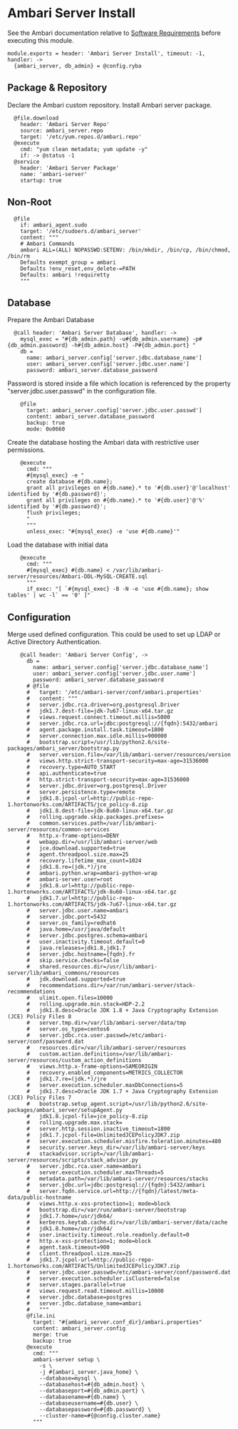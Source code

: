 
# Ambari Server Install

See the Ambari documentation relative to [Software Requirements][sr] before
executing this module.

    module.exports = header: 'Ambari Server Install', timeout: -1, handler: ->
      {ambari_server, db_admin} = @config.ryba

## Package & Repository

Declare the Ambari custom repository.
Install Ambari server package.

      @file.download
        header: 'Ambari Server Repo'
        source: ambari_server.repo
        target: '/etc/yum.repos.d/ambari.repo'
      @execute
        cmd: "yum clean metadata; yum update -y"
        if: -> @status -1
      @service
        header: 'Ambari Server Package'
        name: 'ambari-server'
        startup: true

## Non-Root

      @file
        if: ambari_agent.sudo
        target: '/etc/sudoers.d/ambari_server'
        content: """
        # Ambari Commands
        ambari ALL=(ALL) NOPASSWD:SETENV: /bin/mkdir, /bin/cp, /bin/chmod, /bin/rm
        Defaults exempt_group = ambari
        Defaults !env_reset,env_delete-=PATH
        Defaults: ambari !requiretty 
        """

## Database

Prepare the Ambari Database

      @call header: 'Ambari Server Database', handler: ->
        mysql_exec = "#{db_admin.path} -u#{db_admin.username} -p#{db_admin.password} -h#{db_admin.host} -P#{db_admin.port} "
        db =
          name: ambari_server.config['server.jdbc.database_name']
          user: ambari_server.config['server.jdbc.user.name']
          password: ambari_server.database_password

Password is stored inside a file which location is referenced by the property
"server.jdbc.user.passwd" in the configuration file.

        @file
          target: ambari_server.config['server.jdbc.user.passwd']
          content: ambari_server.database_password
          backup: true
          mode: 0o0660

Create the database hosting the Ambari data with restrictive user permissions.

        @execute
          cmd: """
          #{mysql_exec} -e "
          create database #{db.name};
          grant all privileges on #{db.name}.* to '#{db.user}'@'localhost' identified by '#{db.password}';
          grant all privileges on #{db.name}.* to '#{db.user}'@'%' identified by '#{db.password}';
          flush privileges;
          "
          """
          unless_exec: "#{mysql_exec} -e 'use #{db.name}'"

Load the database with initial data

        @execute
          cmd: """
          #{mysql_exec} #{db.name} < /var/lib/ambari-server/resources/Ambari-DDL-MySQL-CREATE.sql
          """
          if_exec: "[ `#{mysql_exec} -B -N -e 'use #{db.name}; show tables' | wc -l` == '0' ]"

## Configuration

Merge used defined configuration. This could be used to set up 
LDAP or Active Directory Authentication.

        @call header: 'Ambari Server Config', ->
          db =
            name: ambari_server.config['server.jdbc.database_name']
            user: ambari_server.config['server.jdbc.user.name']
            password: ambari_server.database_password
          # @file
          #   target: '/etc/ambari-server/conf/ambari.properties'
          #   content: """
          #   server.jdbc.rca.driver=org.postgresql.Driver
          #   jdk1.7.dest-file=jdk-7u67-linux-x64.tar.gz
          #   views.request.connect.timeout.millis=5000
          #   server.jdbc.rca.url=jdbc:postgresql://{fqdn}:5432/ambari
          #   agent.package.install.task.timeout=1800
          #   server.connection.max.idle.millis=900000
          #   bootstrap.script=/usr/lib/python2.6/site-packages/ambari_server/bootstrap.py
          #   server.version.file=/var/lib/ambari-server/resources/version
          #   views.http.strict-transport-security=max-age=31536000
          #   recovery.type=AUTO_START
          #   api.authenticate=true
          #   http.strict-transport-security=max-age=31536000
          #   server.jdbc.driver=org.postgresql.Driver
          #   server.persistence.type=remote
          #   jdk1.8.jcpol-url=http://public-repo-1.hortonworks.com/ARTIFACTS/jce_policy-8.zip
          #   jdk1.8.dest-file=jdk-8u60-linux-x64.tar.gz
          #   rolling.upgrade.skip.packages.prefixes=
          #   common.services.path=/var/lib/ambari-server/resources/common-services
          #   http.x-frame-options=DENY
          #   webapp.dir=/usr/lib/ambari-server/web
          #   jce.download.supported=true
          #   agent.threadpool.size.max=25
          #   recovery.lifetime_max_count=1024
          #   jdk1.8.re=(jdk.*)/jre
          #   ambari.python.wrap=ambari-python-wrap
          #   ambari-server.user=root
          #   jdk1.8.url=http://public-repo-1.hortonworks.com/ARTIFACTS/jdk-8u60-linux-x64.tar.gz
          #   jdk1.7.url=http://public-repo-1.hortonworks.com/ARTIFACTS/jdk-7u67-linux-x64.tar.gz
          #   server.jdbc.user.name=ambari
          #   server.jdbc.port=5432
          #   server.os_family=redhat6
          #   java.home=/usr/java/default
          #   server.jdbc.postgres.schema=ambari
          #   user.inactivity.timeout.default=0
          #   java.releases=jdk1.8,jdk1.7
          #   server.jdbc.hostname={fqdn}.fr
          #   skip.service.checks=false
          #   shared.resources.dir=/usr/lib/ambari-server/lib/ambari_commons/resources
          #   jdk.download.supported=true
          #   recommendations.dir=/var/run/ambari-server/stack-recommendations
          #   ulimit.open.files=10000
          #   rolling.upgrade.min.stack=HDP-2.2
          #   jdk1.8.desc=Oracle JDK 1.8 + Java Cryptography Extension (JCE) Policy Files 8
          #   server.tmp.dir=/var/lib/ambari-server/data/tmp
          #   server.os_type=centos6
          #   server.jdbc.rca.user.passwd=/etc/ambari-server/conf/password.dat
          #   resources.dir=/var/lib/ambari-server/resources
          #   custom.action.definitions=/var/lib/ambari-server/resources/custom_action_definitions
          #   views.http.x-frame-options=SAMEORIGIN
          #   recovery.enabled_components=METRICS_COLLECTOR
          #   jdk1.7.re=(jdk.*)/jre
          #   server.execution.scheduler.maxDbConnections=5
          #   jdk1.7.desc=Oracle JDK 1.7 + Java Cryptography Extension (JCE) Policy Files 7
          #   bootstrap.setup_agent.script=/usr/lib/python2.6/site-packages/ambari_server/setupAgent.py
          #   jdk1.8.jcpol-file=jce_policy-8.zip
          #   rolling.upgrade.max.stack=
          #   server.http.session.inactive_timeout=1800
          #   jdk1.7.jcpol-file=UnlimitedJCEPolicyJDK7.zip
          #   server.execution.scheduler.misfire.toleration.minutes=480
          #   security.server.keys_dir=/var/lib/ambari-server/keys
          #   stackadvisor.script=/var/lib/ambari-server/resources/scripts/stack_advisor.py
          #   server.jdbc.rca.user.name=ambari
          #   server.execution.scheduler.maxThreads=5
          #   metadata.path=/var/lib/ambari-server/resources/stacks
          #   server.jdbc.url=jdbc:postgresql://{fqdn}:5432/ambari
          #   server.fqdn.service.url=http://{fqdn}/latest/meta-data/public-hostname
          #   views.http.x-xss-protection=1; mode=block
          #   bootstrap.dir=/var/run/ambari-server/bootstrap
          #   jdk1.7.home=/usr/jdk64/
          #   kerberos.keytab.cache.dir=/var/lib/ambari-server/data/cache
          #   jdk1.8.home=/usr/jdk64/
          #   user.inactivity.timeout.role.readonly.default=0
          #   http.x-xss-protection=1; mode=block
          #   agent.task.timeout=900
          #   client.threadpool.size.max=25
          #   jdk1.7.jcpol-url=http://public-repo-1.hortonworks.com/ARTIFACTS/UnlimitedJCEPolicyJDK7.zip
          #   server.jdbc.user.passwd=/etc/ambari-server/conf/password.dat
          #   server.execution.scheduler.isClustered=false
          #   server.stages.parallel=true
          #   views.request.read.timeout.millis=10000
          #   server.jdbc.database=postgres
          #   server.jdbc.database_name=ambari
          #   """
          @file.ini
            target: "#{ambari_server.conf_dir}/ambari.properties"
            content: ambari_server.config
            merge: true
            backup: true
          @execute
            cmd: """
            ambari-server setup \
              -s \
              -j #{ambari_server.java_home} \
              --database=mysql \
              --databasehost=#{db_admin.host} \
              --databaseport=#{db_admin.port} \
              --databasename=#{db.name} \
              --databaseusername=#{db.user} \
              --databasepassword=#{db.password} \
              --cluster-name=#{@config.cluster.name}
            """

[sr]: http://docs.hortonworks.com/HDPDocuments/Ambari-2.2.2.0/bk_Installing_HDP_AMB/content/_meet_minimum_system_requirements.html

